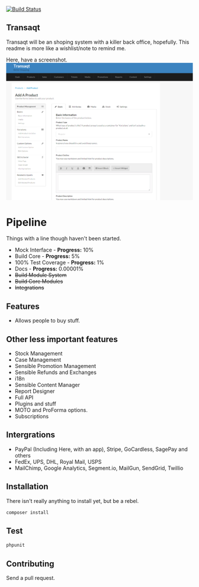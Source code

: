 [![Build Status](https://travis-ci.org/waxim/transaqt.svg?branch=master)](https://travis-ci.org/waxim/transaqt)

## Transaqt
Transaqt will be an shoping system with a killer back office, hopefully. This readme is more like a wishlist/note to remind me.

Here, have a screenshot.
![The add product page](./screenshot.png)

# Pipeline
Things with a line though haven't been started.
- Mock Interface - __Progress:__ 10%
- Build Core - __Progress:__ 5%
- 100% Test Coverage - __Progress:__ 1%
- Docs - __Progress:__ 0.00001%
- ~~Build Module System~~
- ~~Build Core Modules~~
- ~~Integrations~~

## Features
- Allows people to buy stuff.

## Other less important features
- Stock Management
- Case Management
- Sensible Promotion Management
- Sensible Refunds and Exchanges
- i18n
- Sensible Content Manager
- Report Designer
- Full API
- Plugins and stuff
- MOTO and ProForma options.
- Subscriptions

## Intergrations
- PayPal (Including Here, with an app), Stripe, GoCardless, SagePay and others
- FedEx, UPS, DHL, Royal Mail, USPS
- MailChimp, Google Analytics, Segment.io, MailGun, SendGrid, Twillio

## Installation
There isn't really anything to install yet, but be a rebel.
```php
composer install
```

## Test
```php
phpunit
```

## Contributing
Send a pull request.
